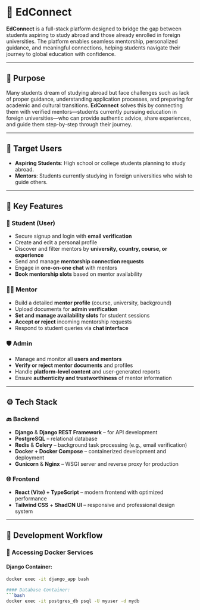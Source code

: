 # 🚀 EdConnect

**EdConnect** is a full-stack platform designed to bridge the gap between students aspiring to study abroad and those already enrolled in foreign universities. The platform enables seamless mentorship, personalized guidance, and meaningful connections, helping students navigate their journey to global education with confidence.

---

## 🎯 Purpose

Many students dream of studying abroad but face challenges such as lack of proper guidance, understanding application processes, and preparing for academic and cultural transitions. **EdConnect** solves this by connecting them with verified mentors—students currently pursuing education in foreign universities—who can provide authentic advice, share experiences, and guide them step-by-step through their journey.

---

## 👥 Target Users

- **Aspiring Students**: High school or college students planning to study abroad.
- **Mentors**: Students currently studying in foreign universities who wish to guide others.
---

## 🔧 Key Features

### 👤 Student (User)
- Secure signup and login with **email verification**
- Create and edit a personal profile
- Discover and filter mentors by **university, country, course, or experience**
- Send and manage **mentorship connection requests**
- Engage in **one-on-one chat** with mentors
- **Book mentorship slots** based on mentor availability

### 🧑‍🏫 Mentor
- Build a detailed **mentor profile** (course, university, background)
- Upload documents for **admin verification**
- **Set and manage availability slots** for student sessions
- **Accept or reject** incoming mentorship requests
- Respond to student queries via **chat interface**

### 🛡️ Admin
- Manage and monitor all **users and mentors**
- **Verify or reject mentor documents** and profiles
- Handle **platform-level content** and user-generated reports
- Ensure **authenticity and trustworthiness** of mentor information

---

## ⚙️ Tech Stack

### 🔙 Backend
- **Django** & **Django REST Framework** – for API development
- **PostgreSQL** – relational database
- **Redis** & **Celery** – background task processing (e.g., email verification)
- **Docker + Docker Compose** – containerized development and deployment
- **Gunicorn** & **Nginx** – WSGI server and reverse proxy for production

### 🌐 Frontend
- **React (Vite) + TypeScript** – modern frontend with optimized performance
- **Tailwind CSS** + **ShadCN UI** – responsive and professional design system

---

## 🧪 Development Workflow

### 🐳 Accessing Docker Services

#### Django Container:
```bash
docker exec -it django_app bash

#### Database Container:
```bash
docker exec -it postgres_db psql -U myuser -d mydb
